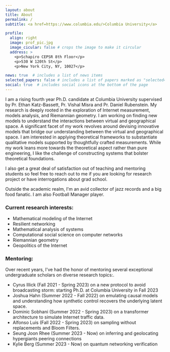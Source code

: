 ```yaml
---
layout: about
title: About
permalink: /
subtitle: <a href=https://www.columbia.edu/>Columbia University</a>

profile:
  align: right
  image: prof_pic.jpg
  image_cicular: false # crops the image to make it circular
  address: >
    <p>Schapiro CEPSR 8th Floor</p>
    <p>530 W 120th St</p>
    <p>New York City, NY, 10027</p>

news: true  # includes a list of news items
selected_papers: false # includes a list of papers marked as "selected={true}"
social: true  # includes social icons at the bottom of the page
---
```


<div style="text-align: left"> I am a rising fourth year Ph.D. candidate at Columbia University supervised by Pr. Ethan Katz-Bassett, Pr. Vishal Misra and Pr. Daniel Rubenstein.  My research is deeply rooted in the exploration of Internet measurement, models analysis, and Riemannian geometry. I am working on finding new models to understand the interactions between virtual and geographical space. A significant facet of my work revolves around devising innovative models that bridge our understanding between the virtual and geographical space. I am interested in applying theoretical frameworks to substantiate qualitative models supported by thoughtfully crafted measurements. While my work leans more towards the theoretical aspect rather than pure engineering, I like the challenge of constructing systems that bolster theoretical foundations.


I also get a great deal of satisfaction out of teaching and mentoring students so feel free to reach out to me if you are looking for research project or have interrogations about grad school.  


Outside the academic realm, I'm an avid collector of jazz records and a big food fanatic. I am also Football Manager player.



<h3>Current research interests:</h3>

<ul>
<li> Mathematical modeling of the Internet </li>
<li> Resilient networking </li>
<li> Mathematical analysis of systems </li>
<li> Computational social science on computer networks</li>
<li> Riemannian geometry </li>
<li> Geopolitics of the Internet </li>
</ul>

<h3>Mentoring:</h3>

Over recent years, I've had the honor of mentoring several exceptional undergraduate scholars on diverse research topics:.
<ul>
   <li>Cyrus Illick (Fall 2021 - Spring 2023) on a new protocol to avoid broadcasting storm: starting Ph.D. at Columbia University in Fall 2023 </li>
   <li>Joshua Hahn (Summer 2022 - Fall 2022) on emulating causal models and understanding how synthetic control recovers the underlying latent space.</li>
   <li>Dominic Sobhani (Summer 2022 - Spring 2023) on a transformer architecture to simulate Internet traffic data.</li>
   <li>Alfonso Luis (Fall 2022 - Spring 2023) on sampling without replacements and Bloom Filters. </li>
   <li> Seung Joon Rhee (Summer 2023 - Now) on inferring and geolocating hypergiants peering connections </li>  
   <li> Kylie Berg (Summer 2023 - Now) on quantum networking verification </li>
</ul>
